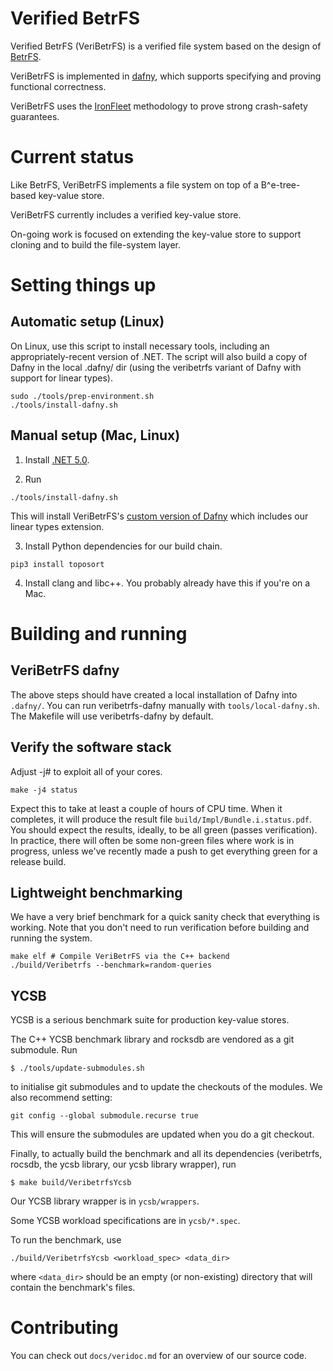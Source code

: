# Verified BetrFS

Verified BetrFS (VeriBetrFS) is a verified file system based on the design of [BetrFS](http://betrfs.org).

VeriBetrFS is implemented in [dafny](https://github.com/dafny-lang/dafny), which supports specifying and proving functional correctness.

VeriBetrFS uses the [IronFleet](https://www.microsoft.com/en-us/research/publication/ironfleet-proving-practical-distributed-systems-correct/) methodology to prove strong crash-safety guarantees.

# Current status

Like BetrFS, VeriBetrFS implements a file system on top of a B^e-tree-based key-value store.

VeriBetrFS currently includes a verified key-value store.

On-going work is focused on extending the key-value store to support cloning and to build the file-system layer.

# Setting things up

## Automatic setup (Linux)

On Linux, use this script to install necessary tools, including an appropriately-recent
version of .NET. The script will also build a copy of Dafny in the local
.dafny/ dir (using the veribetrfs variant of Dafny with support for linear
types).

```
sudo ./tools/prep-environment.sh
./tools/install-dafny.sh
```

## Manual setup (Mac, Linux)

1. Install [.NET 5.0](https://dotnet.microsoft.com/download).

2. Run

```
./tools/install-dafny.sh
```

This will install VeriBetrFS's [custom version of Dafny](https://github.com/secure-foundations/dafny) which includes our linear types extension.

3. Install Python dependencies for our build chain.

```
pip3 install toposort
```

4. Install clang and libc++. You probably already have this if you're on a Mac.

# Building and running

## VeriBetrFS dafny

The above steps should have created a local installation of Dafny into `.dafny/`.
You can run veribetrfs-dafny manually with `tools/local-dafny.sh`.
The Makefile will use veribetrfs-dafny by default.

## Verify the software stack

Adjust -j# to exploit all of your cores.
```
make -j4 status
```

Expect this to take at least a couple of hours of CPU time. When it completes, it will
produce the result file `build/Impl/Bundle.i.status.pdf`. You should expect the results,
ideally, to be all green (passes verification). In practice, there will often be some
non-green files where work is in progress, unless we've recently made a push to get
everything green for a release build.

## Lightweight benchmarking

We have a very brief benchmark for a quick sanity check that everything is working. Note that you don't need to run verification before building and running the system.

```
make elf # Compile VeriBetrFS via the C++ backend
./build/Veribetrfs --benchmark=random-queries
```

## YCSB

YCSB is a serious benchmark suite for production key-value stores.

The C++ YCSB benchmark library and rocksdb are vendored as a git submodule. Run

```
$ ./tools/update-submodules.sh
```

to initialise git submodules and to update the checkouts of the modules.
We also recommend setting:

```
git config --global submodule.recurse true
```

This will ensure the submodules are updated when you do a git checkout.

Finally, to actually build the benchmark and all its dependencies (veribetrfs, rocsdb, the ycsb library, our ycsb library wrapper), run

```
$ make build/VeribetrfsYcsb
```

Our YCSB library wrapper is in `ycsb/wrappers`.

Some YCSB workload specifications are in `ycsb/*.spec`.

To run the benchmark, use

```
./build/VeribetrfsYcsb <workload_spec> <data_dir>
```

where `<data_dir>` should be an empty (or non-existing) directory that will contain the benchmark's files.

# Contributing

You can check out `docs/veridoc.md` for an overview of our source code.

